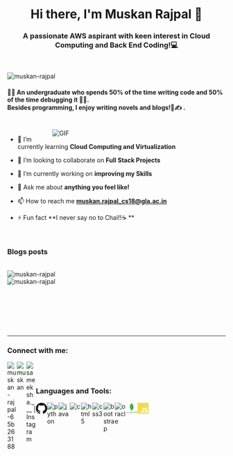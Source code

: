 <h1 align="center">Hi there, I'm Muskan Rajpal 👋</h1>
<h3 align="center">A passionate AWS aspirant with keen interest in Cloud Computing and Back End Coding!💻</h3>

<br>

<p align="left"> <img src="https://komarev.com/ghpvc/?username=muskan-rajpal" alt="muskan-rajpal" /> </p>

#### 👩‍🎓 An undergraduate who spends 50% of the time writing code and 50% of the time debugging it 👩‍💻. <br /> Besides programming, I enjoy writing novels and blogs!📖✍ .

<br />
<img align="right" alt="GIF" src="https://giphy.com/gifs/platzi-stem-developer-programadora-fAnzw6YK33jMwzp5wp" width="400px" />

- 🌱 I’m currently learning **Cloud Computing and Virtualization**

- 👯 I’m looking to collaborate on **Full Stack Projects**

- 🔭 I’m currently working on **improving my Skills**

- 💬 Ask me about **anything you feel like!**

- 📫 How to reach me **muskan.rajpal_cs18@gla.ac.in**

- ⚡ Fun fact **I never say no to Chai!!☕ **

<br>

### Blogs posts
<!-- BLOG-POST-LIST:START -->
<!-- BLOG-POST-LIST:END -->
<br>

<img src="https://github-readme-stats.vercel.app/api/top-langs/?username=muskan-rajpal&layout=compact&hide=html&hide_border=true,issues&theme=gruvbox" alt="muskan-rajpal" />
<br />
<img align="left" src="https://github-readme-stats.vercel.app/api?username=muskan-rajpal&show_icons=true&hide_border=true&count_private=true&hide=prs,issues&theme=gruvbox" alt="muskan-rajpal" />
<br />
<br />
<br />
<br />
<br />
<br />
<br />

<hr>

### Connect with me:
<a href="https://www.linkedin.com/mwlite/in/muskan-rajpal-65b263188" target="_blank">
  <img align="left" alt="muskan-rajpal-65b263188" | Linkedin" title="LinkedIn"  width="22px" src="https://cdn.jsdelivr.net/npm/simple-icons@v3/icons/linkedin.svg""> 
</a>                                                                                                                                     
<a href="https://www.hackerrank.com/_181500405" target="_blank">
  <img align="left" alt="muskan" | HackerRank" title="HackerRank" width="22px" src="https://cdn.jsdelivr.net/npm/simple-icons@v3/icons/hackerrank.svg"> 
</a>
                                                                                                                                                                               <a href="https://instagram.com/xo_muskan_xo" target="_blank">
  <img align="left" alt="sameeksha.___ | Instagram" title="Instagram" width="22px" src="https://cdn.jsdelivr.net/npm/simple-icons@3.0.1/icons/instagram.svg">
</a>
<br />
<br />

### Languages and Tools:
<img align="left" alt="GitHub" title="Github" width="26px" src="https://raw.githubusercontent.com/github/explore/78df643247d429f6cc873026c0622819ad797942/topics/github/github.png" />

<img align="left" alt="python" title="Python" width="26px" src="https://devicons.github.io/devicon/devicon.git/icons/python/python-original.svg" />

<img align="left" alt="java" title="Java" width="26px" src="https://devicons.github.io/devicon/devicon.git/icons/java/java-original-wordmark.svg" />

<img align="left" alt="c" title="C" width="26px" src="https://devicons.github.io/devicon/devicon.git/icons/c/c-original.svg" />

<img align="left" alt="html5" title="HTML5" width="26px" src="https://devicons.github.io/devicon/devicon.git/icons/html5/html5-original-wordmark.svg" />

<img align="left" alt="css3" title="CSS3" width="26px" src="https://devicons.github.io/devicon/devicon.git/icons/css3/css3-original-wordmark.svg" />

<img align="left" alt="bootstrap" title="Bootstrap4 & Bootstrap5" width="26px" src="https://devicons.github.io/devicon/devicon.git/icons/bootstrap/bootstrap-plain.svg" /> 

<img align="left" alt="oracle" title="Oracle" width="26px" src="https://devicons.github.io/devicon/devicon.git/icons/oracle/oracle-original.svg" /> 
<img align="left" alt="Mongo" title="Mongo" width="26px" src="https://raw.githubusercontent.com/devicons/devicon/master/icons/mongodb/mongodb-plain-wordmark.svg" /> 

<img align="left" alt="JavaScript" title="JavaScript" width="26px" src="https://raw.githubusercontent.com/devicons/devicon/master/icons/javascript/javascript-plain.svg" />
<br /><br />
